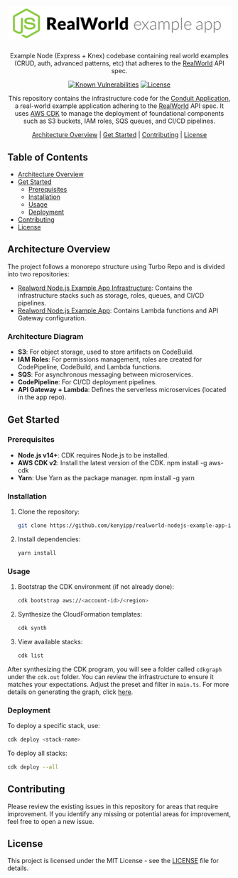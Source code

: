 # ![Node.js / Express / Typescript / MySql / Knex Example App](./.github/images/logo.png)

<p align="center">
Example Node (Express + Knex) codebase containing real world examples (CRUD, auth, advanced patterns, etc) that adheres to the <a href="https://github.com/gothinkster/realworld-example-apps">RealWorld</a> API spec.
</p>

<!-- The badges section -->
<p align="center">
<!-- Snyk.io vulnerabilities badge -->
<a href="https://snyk.io/test/github/kenyipp/realworld-nodejs-example-app-infra"><img src="https://snyk.io/test/github/kenyipp/realworld-nodejs-example-app-infra/badge.svg" alt="Known Vulnerabilities"></a>
<!-- Shields.io license badge -->
<a href="https://github.com/kenyipp/realworld-nodejs-example-app-infra/blob/develop/LICENSE"><img alt="License" src="https://img.shields.io/npm/l/downsample"/></a>
</p>

<p align="center">
   This repository contains the infrastructure code for the <a href="https://github.com/kenyipp/realworld-nodejs-example-app">Conduit Application</a>, a real-world example application adhering to the <a href="https://github.com/gothinkster/realworld-example-apps">RealWorld</a> API spec. It uses <a href="https://docs.aws.amazon.com/cdk/v2/guide/getting_started.html">AWS CDK</a> to manage the deployment of foundational components such as S3 buckets, IAM roles, SQS queues, and CI/CD pipelines.
</p>

<p align="center">
   <a href="#architecture-overview">Architecture Overview</a>
   <span>|</span>
   <a href="#get-started">Get Started</a>
   <span>|</span>
   <a href="#contributing">Contributing</a>
   <span>|</span>
   <a href="#license">License</a>
</p>

## Table of Contents

- [Architecture Overview](#architecture-overview)
- [Get Started](#get-started)
  - [Prerequisites](#prerequisites)
  - [Installation](#installation)
  - [Usage](#usage)
  - [Deployment](#deployment)
- [Contributing](#contributing)
- [License](#license)

## Architecture Overview

The project follows a monorepo structure using Turbo Repo and is divided into two
repositories:

- [Realword Node.js Example App Infrastructure](https://github.com/kenyipp/realworld-nodejs-example-app-infra):
  Contains the infrastructure stacks such as storage, roles, queues, and CI/CD
  pipelines.
- [Realword Node.js Example App](https://github.com/kenyipp/realworld-nodejs-example-app):
  Contains Lambda functions and API Gateway configuration.

### Architecture Diagram

- **S3**: For object storage, used to store artifacts on CodeBuild.
- **IAM Roles**: For permissions management, roles are created for CodePipeline,
  CodeBuild, and Lambda functions.
- **SQS**: For asynchronous messaging between microservices.
- **CodePipeline**: For CI/CD deployment pipelines.
- **API Gateway + Lambda**: Defines the serverless microservices (located in the app
  repo).

## Get Started

### Prerequisites

- **Node.js v14+**: CDK requires Node.js to be installed.
- **AWS CDK v2**: Install the latest version of the CDK. npm install -g aws-cdk
- **Yarn**: Use Yarn as the package manager. npm install -g yarn

### Installation

1. Clone the repository:
   ```sh
   git clone https://github.com/kenyipp/realworld-nodejs-example-app-infra
   ```
2. Install dependencies:
   ```sh
   yarn install
   ```

### Usage

1. Bootstrap the CDK environment (if not already done):
   ```sh
   cdk bootstrap aws://<account-id>/<region>
   ```
2. Synthesize the CloudFormation templates:
   ```sh
   cdk synth
   ```
3. View available stacks:
   ```sh
   cdk list
   ```

After synthesizing the CDK program, you will see a folder called `cdkgraph` under the
`cdk.out` folder. You can review the infrastructure to ensure it matches your
expectations. Adjust the preset and filter in `main.ts`. For more details on
generating the graph, click [here](#).

### Deployment

To deploy a specific stack, use:

```sh
cdk deploy <stack-name>
```

To deploy all stacks:

```sh
cdk deploy --all
```

## Contributing

Please review the existing issues in this repository for areas that require
improvement. If you identify any missing or potential areas for improvement, feel
free to open a new issue.

## License

This project is licensed under the MIT License - see the [LICENSE](LICENSE) file for
details.
